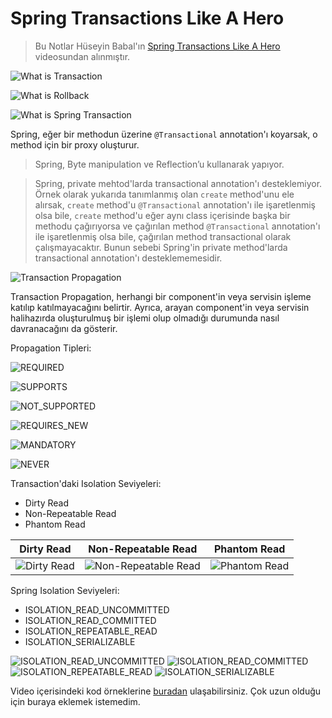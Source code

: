 # Spring Transactions Like A Hero

> Bu Notlar Hüseyin Babal'ın [Spring Transactions Like A Hero](https://youtu.be/uTG952A6KBY) videosundan alınmıştır.

![What is Transaction](images/spring-transactions-like-a-hero/1.png)

![What is Rollback](images/spring-transactions-like-a-hero/2.png)

![What is Spring Transaction](images/spring-transactions-like-a-hero/3.png)

Spring, eğer bir methodun üzerine `@Transactional` annotation'ı koyarsak, o method için bir proxy oluşturur.

> Spring, Byte manipulation ve Reflection’u kullanarak yapıyor.

> Spring, private mehtod'larda transactional annotation'ı desteklemiyor. Örnek olarak yukarıda tanımlanmış olan `create` method'unu ele alırsak,
> `create` method'u `@Transactional` annotation'ı ile işaretlenmiş olsa bile, `create` method'u eğer aynı class içerisinde başka bir methodu çağırıyorsa
> ve çağırılan method `@Transactional` annotation'ı ile işaretlenmiş olsa bile, çağırılan method transactional olarak çalışmayacaktır. Bunun sebebi
> Spring'in private method'larda transactional annotation'ı desteklememesidir.

![Transaction Propagation](images/spring-transactions-like-a-hero/4.png)

Transaction Propagation, herhangi bir component'in veya servisin işleme katılıp katılmayacağını belirtir. Ayrıca, arayan component'in veya servisin halihazırda oluşturulmuş bir işlemi olup olmadığı durumunda nasıl davranacağını da gösterir.

Propagation Tipleri:

![REQUIRED](images/spring-transactions-like-a-hero/required.png)

![SUPPORTS](images/spring-transactions-like-a-hero/supports.png)

![NOT_SUPPORTED](images/spring-transactions-like-a-hero/not_supported.png)

![REQUIRES_NEW](images/spring-transactions-like-a-hero/requires_new.png)

![MANDATORY](images/spring-transactions-like-a-hero/mandatory.png)

![NEVER](images/spring-transactions-like-a-hero/never.png)

Transaction'daki Isolation Seviyeleri:

- Dirty Read
- Non-Repeatable Read
- Phantom Read

|          Dirty Read           |               Non-Repeatable Read               |           Phantom Read            |
| :---------------------------: | :---------------------------------------------: | :-------------------------------: |
| ![Dirty Read](images/spring-transactions-like-a-hero/dirty_read.png) | ![Non-Repeatable Read](images/spring-transactions-like-a-hero/non_repeatable_read.png) | ![Phantom Read](images/spring-transactions-like-a-hero/phantom_read.png) |

Spring Isolation Seviyeleri:

- ISOLATION_READ_UNCOMMITTED
- ISOLATION_READ_COMMITTED
- ISOLATION_REPEATABLE_READ
- ISOLATION_SERIALIZABLE

![ISOLATION_READ_UNCOMMITTED](images/spring-transactions-like-a-hero/isolation_read_uncommitted.png)
![ISOLATION_READ_COMMITTED](images/spring-transactions-like-a-hero/isolation_read_committed.png)
![ISOLATION_REPEATABLE_READ](images/spring-transactions-like-a-hero/isolation_repeatable_read.png)
![ISOLATION_SERIALIZABLE](images/spring-transactions-like-a-hero/isolation_serializable.png)

Video içerisindeki kod örneklerine [buradan](https://youtu.be/uTG952A6KBY?t=2727) ulaşabilirsiniz. Çok uzun olduğu için buraya eklemek istemedim.
